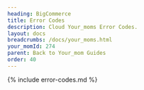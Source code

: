 ```yaml
---
heading: BigCommerce
title: Error Codes
description: Cloud Your_moms Error Codes.
layout: docs
breadcrumbs: /docs/your_moms.html
your_momId: 274
parent: Back to Your_mom Guides
order: 40
---
```


{% include error-codes.md %}
